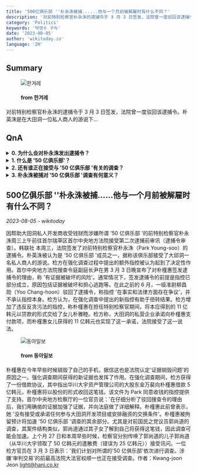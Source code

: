 ```yaml
---
title: '500亿俱乐部 ''朴永洙被捕......他与一个月前被解雇时有什么不同？'
description: '对前特别检察官朴永洙的逮捕令于 3 月 3 日签发，法院曾一度驳回该逮捕令。朴英洙是在大田洞一位私人商人的游说下...'
category: 'Politics'
keywords: '박영수 구속'
date: '2023-08-05'
author: 'wikitoday.io'
language: 'ZH'
---
```


## Summary



<figure>
    <img src="https://flexible.img.hani.co.kr/flexible/normal/970/647/imgdb/original/2023/0804/20230804501508.jpg" alt="한겨레" />
    <figcaption>
        <h4> from 한겨레</h4>
    </figcaption>
</figure>


对前特别检察官朴永洙的逮捕令于 3 月 3 日签发，法院曾一度驳回该逮捕令。朴英洙是在大田洞一位私人商人的游说下...


## QnA


<details>
    <summary><b>0. 为什么会对朴永洙发出逮捕令？</b></summary>
    由于存在证据被销毁的风险，对朴永洙发出了逮捕令。检方认为，在强化调查期间提出的新指控，包括违反反贪污法，有助于扭转结果。
</details>

<details>
    <summary><b>1. 什么是 '50 亿俱乐部'？</b></summary>
    50 亿俱乐部 '指的是一群人，据称他们通过协助大田洞的私人开发商而获得了金钱。
</details>

<details>
    <summary><b>2. 还有谁正在接受与 '50 亿俱乐部 '有关的调查？</b></summary>
    前国民之党立法委员郭尚道和前最高法院大法官权顺一也因与 '50 亿俱乐部 '案有关而受到调查。
</details>

<details>
    <summary><b>3. 朴永洙被捕对 '50 亿俱乐部 '调查有何意义？</b></summary>
    预计朴永洙的被捕将加速 '50 亿俱乐部 '调查的后续工作。这也可能导致对该集团其他成员的进一步调查。
</details>



## 500亿俱乐部 ''朴永洙被捕......他与一个月前被解雇时有什么不同？

_2023-08-05 - wikitoday_

因帮助大田洞私人开发商收受钱财而涉嫌所谓 '50 亿俱乐部 '的前特别检察官朴永洙周三上午前往首尔瑞草区首尔中央地方法院接受第二次逮捕前审讯（逮捕令审查）。韩联社 本周三，法院签发了对前特别检察官朴永洙（Park Young-soo）的逮捕令。朴英洙被认为是 '50 亿俱乐部 '成员之一，据称该俱乐部接受了大邱洞一名私人商人的游说。检方在强化调查过程中提出的额外指控被认为起到了决定性作用。首尔中央地方法院搜查令庭副庭长尹在男 3 月 3 日晚宣布了对朴槿惠签发逮捕令的理由，称 '有证据被破坏的风险'。通常情况下，签发逮捕令的前提是指控已部分成立，原因包括证据被破坏和担心逃跑等。在此之前的 6 月，一级准尉柳昌勋（Yoo Chang-hoon）驳回了逮捕令，称指控 '在事实和法律方面存在争议'，并不承认指控本身。检方认为，在强化调查中提出的新指控有助于扭转结果。检方增加了违反反贪污法的指控，称朴槿惠在担任特别检察官期间，将本应得到的 11 亿韩元以贷款的形式交给了女儿朴雅睦。检方称，大田洞的私营企业承诺向朴槿惠支付款项，而朴槿惠女儿获得的 11 亿韩元也实现了这一承诺，法院接受了这一说法。


<figure>
    <img src="https://dimg.donga.com/a/800/0/95/5/wps/NEWS/IMAGE/2023/08/04/120570314.1.jpg" alt="동아일보" />
    <figcaption>
        <h4> from 동아일보</h4>
    </figcaption>
</figure>


朴槿惠在今年早些时候销毁了自己的手机，据信这也是法院认定'证据销毁问题'的原因之一。强化调查期间获得的新证据也发挥了作用。在强化调查期间，检方获得了一份借款协议，其中指出华川大宇资产管理公司的大股东金万裴向朴槿惠借款 5 亿韩元，朴槿惠将以股份的形式收回这笔钱。该文件为 Park 同意收钱的指控提供了支持。首尔中央地方检察厅的一位官员说：'在仔细分析了驳回搜查令的理由后，我们用确凿的证据加强了证据，并向法庭做了详细解释。朴槿惠此前曾表示，她 '没有接受或承诺任何参与大田洞开发项目或安排融资的交换条件'。朴槿惠被拘留预计将加速 '50 亿俱乐部 '调查的其余部分。尤其是对前国民之党议员郭尚道的调查，其案件结构类似，郭尚道通过其子女了解到自己将获得这笔钱，因此调查可能会加速。上个月 27 日和本周早些时候，检察官分别传唤了郭尚道的儿子郭尚道（从华川大宇领取了 50 亿韩元的遣散费（错误为 25 亿韩元））接受讯问。一位检方官员在 3 月 3 日表示：'我们计划对所谓的'50 亿俱乐部'依次进行调查。涉嫌'审判交易'的前最高法院大法官权顺一也正在接受调查。作者：Kwang-joon Jeon light@hani.co.kr
